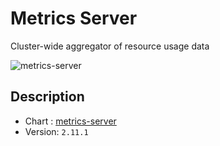 # Metrics Server

Cluster-wide aggregator of resource usage data

![metrics-server](../../img/metrics-server.png)

## Description

* Chart : [metrics-server](https://artifacthub.io/packages/helm/helm-stable/metrics-server)
* Version: `2.11.1`
